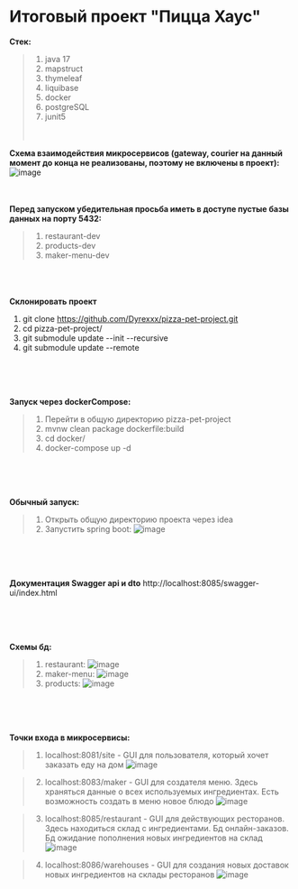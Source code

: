# Итоговый проект "Пицца Хаус"
**Стек:**
  > 1. java 17
  > 2. mapstruct
  > 3. thymeleaf
  > 4. liquibase
  > 5. docker
  > 6. postgreSQL
  > 7. junit5
<br><br><br>

**Схема взаимодействия микросервисов (gateway, courier на данный момент до конца не реализованы, поэтому не включены в проект):**
<br>
![image](https://github.com/user-attachments/assets/77459a7b-3be4-4424-9980-1c0b47cf01d9)
<br><br><br>

     
**Перед запуском убедительная просьба иметь в доступе пустые базы данных на порту 5432:**
  > 1. restaurant-dev
  > 2. products-dev
  > 3. maker-menu-dev

<br><br><br>
**Склонировать проект**
1. git clone https://github.com/Dyrexxx/pizza-pet-project.git
2. cd pizza-pet-project/
3. git submodule update --init --recursive
4. git submodule update --remote


<br><br><br>

**Запуск через dockerCompose:**
> 1. Перейти в общую директорию pizza-pet-project
> 2. mvnw clean package dockerfile:build
> 3. cd docker/
> 4. docker-compose up -d

<br><br><br>

**Обычный запуск:**
> 1. Открыть общую директорию проекта через idea
> 2. Запустить spring boot:
   ![image](https://github.com/user-attachments/assets/762a93bf-2629-4316-8d1b-e339c2f11c57)

<br><br><br>

**Документация Swagger api и dto** http://localhost:8085/swagger-ui/index.html

<br><br><br>

**Схемы бд:**
> 1. restaurant: ![image](https://github.com/user-attachments/assets/80c0b263-9a42-4957-9d69-f5be173c0911)
> 2. maker-menu: ![image](https://github.com/user-attachments/assets/f2bb6231-6817-4813-b9a2-df83a7b8e18e)
> 3. products: ![image](https://github.com/user-attachments/assets/1ef15371-6fdc-4a82-890c-8ac30ae3f0ea)

<br><br><br>



**Точки входа в микросервисы:**
  > 1. localhost:8081/site - GUI для пользователя, который хочет заказать еду на дом ![image](https://github.com/user-attachments/assets/911c4b5b-f40d-409e-82bc-e585ef479f1f)

  > 2. localhost:8083/maker - GUI для создателя меню. Здесь храняться данные о всех используемых ингредиентах. Есть возможность создать в меню новое блюдо ![image](https://github.com/user-attachments/assets/72372a42-6d4a-483b-a600-92fd7e162cae)

  > 3. localhost:8085/restaurant - GUI для действующих ресторанов. Здесь находиться склад с ингредиентами. Бд онлайн-заказов. Бд ожидание пополнения новых ингредиентов на склад ![image](https://github.com/user-attachments/assets/e0212cd5-c02d-46b7-a8a0-c7e8a356f729)

  > 4. localhost:8086/warehouses - GUI для создания новых доставок новых ингредиентов на склады ресторанов ![image](https://github.com/user-attachments/assets/140d1923-9979-452b-b9b5-c03784ea292b)




